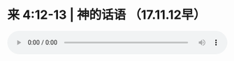 # 来 4:12-13 | 神的话语 （17.11.12早）

<audio style="width: 100%;" preload="false" controls controlslist="nodownload"><source src="//cdn.wechat.edu.pl/audio/mp3/old/15083.mp3" type="audio/mpeg">Your browser does not support the audio element.</audio>


